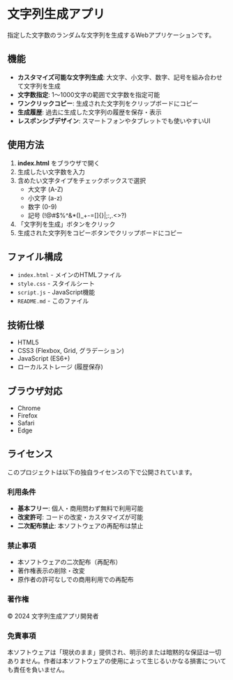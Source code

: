 # 文字列生成アプリ

指定した文字数のランダムな文字列を生成するWebアプリケーションです。

## 機能

- **カスタマイズ可能な文字列生成**: 大文字、小文字、数字、記号を組み合わせて文字列を生成
- **文字数指定**: 1〜1000文字の範囲で文字数を指定可能
- **ワンクリックコピー**: 生成された文字列をクリップボードにコピー
- **生成履歴**: 過去に生成した文字列の履歴を保存・表示
- **レスポンシブデザイン**: スマートフォンやタブレットでも使いやすいUI

## 使用方法

1. **index.html** をブラウザで開く
2. 生成したい文字数を入力
3. 含めたい文字タイプをチェックボックスで選択
   - 大文字 (A-Z)
   - 小文字 (a-z)
   - 数字 (0-9)
   - 記号 (!@#$%^&*()_+-=[]{}|;:,.<>?)
4. 「文字列を生成」ボタンをクリック
5. 生成された文字列をコピーボタンでクリップボードにコピー

## ファイル構成

- `index.html` - メインのHTMLファイル
- `style.css` - スタイルシート
- `script.js` - JavaScript機能
- `README.md` - このファイル

## 技術仕様

- HTML5
- CSS3 (Flexbox, Grid, グラデーション)
- JavaScript (ES6+)
- ローカルストレージ (履歴保存)

## ブラウザ対応

- Chrome
- Firefox
- Safari
- Edge

## ライセンス

このプロジェクトは以下の独自ライセンスの下で公開されています。

### 利用条件

- **基本フリー**: 個人・商用問わず無料で利用可能
- **改変許可**: コードの改変・カスタマイズが可能
- **二次配布禁止**: 本ソフトウェアの再配布は禁止

### 禁止事項

- 本ソフトウェアの二次配布（再配布）
- 著作権表示の削除・改変
- 原作者の許可なしでの商用利用での再配布

### 著作権

© 2024 文字列生成アプリ開発者

### 免責事項

本ソフトウェアは「現状のまま」提供され、明示的または暗黙的な保証は一切ありません。作者は本ソフトウェアの使用によって生じるいかなる損害についても責任を負いません。 